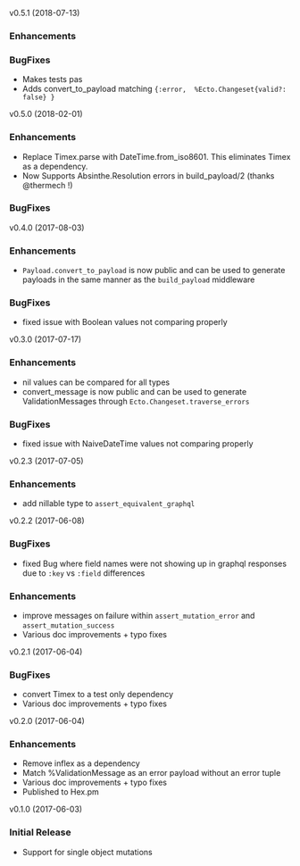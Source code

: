 
v0.5.1 (2018-07-13)

### Enhancements
  
### BugFixes
  * Makes tests pas
  * Adds convert_to_payload matching `{:error,  %Ecto.Changeset{valid?: false} }`
  
v0.5.0 (2018-02-01)

### Enhancements
  * Replace Timex.parse with DateTime.from_iso8601. This eliminates Timex as a dependency.
  * Now Supports Absinthe.Resolution errors in build_payload/2 (thanks @thermech !)

### BugFixes

v0.4.0 (2017-08-03)

### Enhancements
  * `Payload.convert_to_payload` is now public and can be used to generate payloads in the same manner as the `build_payload` middleware

### BugFixes

  * fixed issue with Boolean values not comparing properly

v0.3.0 (2017-07-17)

### Enhancements
  * nil values can be compared for all types
  * convert_message is now public and can be used to generate ValidationMessages through `Ecto.Changeset.traverse_errors`

### BugFixes

  * fixed issue with NaiveDateTime values not comparing properly

v0.2.3 (2017-07-05)

### Enhancements
  * add nillable type to `assert_equivalent_graphql`

v0.2.2 (2017-06-08)

### BugFixes

  * fixed Bug where field names were not showing up in graphql responses due to `:key` vs `:field` differences

### Enhancements
  * improve messages on failure within `assert_mutation_error` and `assert_mutation_success`
  * Various doc improvements + typo fixes

v0.2.1 (2017-06-04)

### BugFixes

  * convert Timex to a test only dependency
  * Various doc improvements + typo fixes

v0.2.0 (2017-06-04)

### Enhancements

  * Remove inflex as a dependency
  * Match %ValidationMessage as an error payload without an error tuple
  * Various doc improvements + typo fixes
  * Published to Hex.pm


v0.1.0 (2017-06-03)

### Initial Release

  * Support for single object mutations
